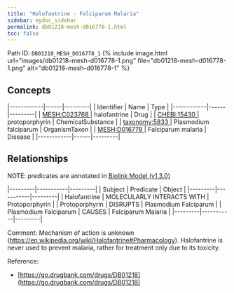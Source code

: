 ```yaml
---
title: "Halofantrine - Falciparum Malaria"
sidebar: mydoc_sidebar
permalink: db01218-mesh-d016778-1.html
toc: false 
---
```



Path ID: `DB01218_MESH_D016778_1`
{% include image.html url="images/db01218-mesh-d016778-1.png" file="db01218-mesh-d016778-1.png" alt="db01218-mesh-d016778-1" %}

## Concepts

|------------|------|---------|
| Identifier | Name | Type    |
|------------|------|---------|
| <a href="https://identifiers.org/MESH:C023768">MESH:C023768 </a> | halofantrine | Drug |
| <a href="https://identifiers.org/CHEBI:15430">CHEBI:15430 </a> | protoporphyrin | ChemicalSubstance |
| <a href="https://identifiers.org/taxonomy:5833">taxonomy:5833 </a> | Plasmodium falciparum | OrganismTaxon |
| <a href="https://identifiers.org/MESH:D016778">MESH:D016778 </a> | Falciparum malaria | Disease |
|------------|------|---------|

## Relationships


NOTE: predicates are annotated in <a href="https://github.com/biolink/biolink-model/releases/tag/v1.3.0">Biolink Model (v1.3.0)</a>

|---------|-----------|---------|
| Subject | Predicate | Object  |
|---------|-----------|---------|
| Halofantrine | MOLECULARLY INTERACTS WITH | Protoporphyrin |
| Protoporphyrin | DISRUPTS | Plasmodium Falciparum |
| Plasmodium Falciparum | CAUSES | Falciparum Malaria |
|---------|-----------|---------|

Comment: Mechanism of action is unknown (https://en.wikipedia.org/wiki/Halofantrine#Pharmacology). Halofantrine is never used to prevent malaria, rather for treatment only due to its toxicity.

Reference: 
  - [https://go.drugbank.com/drugs/DB01218](https://go.drugbank.com/drugs/DB01218)
